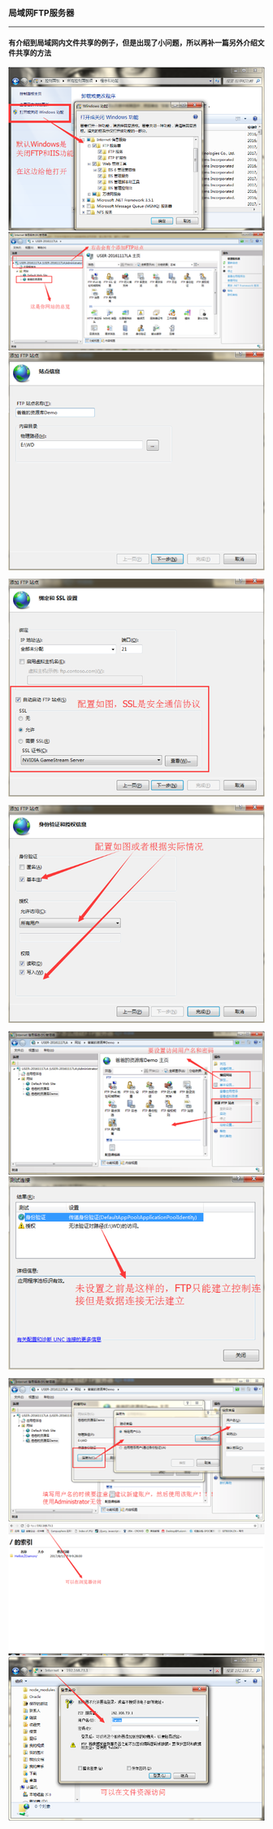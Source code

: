### 局域网FTP服务器

---

#### 有介绍到局域网内文件共享的例子，但是出现了小问题，所以再补一篇另外介绍文件共享的方法

![](/assets/ftp_01.png)![](/assets/FTP_03.png)![](/assets/FTP_04.png)

![](/assets/FTP_05.png)

![](/assets/FTP_06.png)

![](/assets/FTP_07.png)![](/assets/FTP_08.png)

![](/assets/FTP_09.png)![](/assets/FTP_10.png)![](/assets/FTP_11.png)

